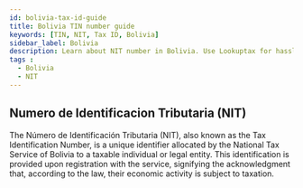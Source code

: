 ```yaml
---
id: bolivia-tax-id-guide
title: Bolivia TIN number guide
keywords: [TIN, NIT, Tax ID, Bolivia]
sidebar_label: Bolivia
description: Learn about NIT number in Bolivia. Use Lookuptax for hassle-free tax id validation in Bolivia and other 100+ countries
tags : 
  - Bolivia
  - NIT
---
```



## Numero de Identificacion Tributaria (NIT)
The Número de Identificación Tributaria (NIT), also known as the Tax Identification Number, is a unique identifier allocated by the National Tax Service of Bolivia to a taxable individual or legal entity. This identification is provided upon registration with the service, signifying the acknowledgment that, according to the law, their economic activity is subject to taxation.
